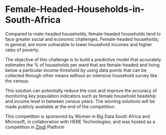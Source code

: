 # Female-Headed-Households-in-South-Africa

Compared to male-headed households, female-headed households tend to face greater social and economic challenges. Female-headed households, in general, are more vulnerable to lower household incomes and higher rates of poverty.

The objective of this challenge is to build a predictive model that accurately estimates the % of households per ward that are female-headed and living below a particular income threshold by using data points that can be collected through other means without an intensive household survey like the census.

This solution can potentially reduce the cost and improve the accuracy of monitoring key population indicators such as female household headship and income level in between census years. The winning solutions will be made publicly available at the end of the competition.

This competition is sponsored by Women in Big Data South Africa and Microsoft, in collaboration with HERE Technologies; and was hosted as a competition in [Zindi](https://zindi.africa) Platform
